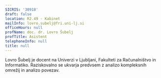 ```yaml
---
SICRIS: '30918'
draft: false
location: R2.49 - Kabinet
mailInfo: lovro.subelj@fri.uni-lj.si
officeHours: null
profName: doc. dr. Lovro Šubelj
profTitle: Asistent
telephoneInfo: null
title: null
---
```



Lovro Šubelj je docent na Univerzi v Ljubljani, Fakulteti za Računalništvo in Informatiko.
Raziskovalno se ukvarja predvsem z analizo kompleksnih omrežij in analizo povezav.
